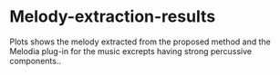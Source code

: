 # Melody-extraction-results
Plots shows the melody extracted from the proposed method and the Melodia plug-in for the music excrepts having strong percussive components.. 
